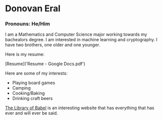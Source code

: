 # Donovan Eral #
### Pronouns: He/Him ###



I am a Mathematics and Computer Science major working towards my bachealors degree. I am interested in machine learning and cryptography. I have two brothers, one older and one younger.

Here is my resume:

[Resume]('Resume - Google Docs.pdf')

Here are some of my interests:

- Playing board games
- Camping
- Cooking/Baking
- Drinking craft beers

[The Library of Babel](https://libraryofbabel.info/search.html) is an interesting website that has everything that has ever and will ever be said.

